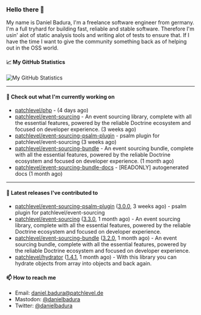 ### Hello there 👋

My name is Daniel Badura, I'm a freelance software engineer from germany. I'm a full tryhard for building fast, reliable and stable software. 
Therefore I'm usin' alot of static analysis tools and writing alot of tests to ensure that. If I have the time I want to give the community something back as of helping out in the OSS world.

#### 📈 My GitHub Statistics

![My GitHub Statistics](https://github-readme-stats.vercel.app/api?username=DanielBadura&show_icons=true&count_private=true&hide_title=true)

---

#### 👷 Check out what I'm currently working on

- [patchlevel/php](https://github.com/patchlevel/php) -  (4 days ago)
- [patchlevel/event-sourcing](https://github.com/patchlevel/event-sourcing) - An event sourcing library, complete with all the essential features,  powered by the reliable Doctrine ecosystem and focused on developer experience. (3 weeks ago)
- [patchlevel/event-sourcing-psalm-plugin](https://github.com/patchlevel/event-sourcing-psalm-plugin) - psalm plugin for patchlevel/event-sourcing (3 weeks ago)
- [patchlevel/event-sourcing-bundle](https://github.com/patchlevel/event-sourcing-bundle) - An event sourcing bundle, complete with all the essential features, powered by the reliable Doctrine ecosystem and focused on developer experience. (1 month ago)
- [patchlevel/event-sourcing-bundle-docs](https://github.com/patchlevel/event-sourcing-bundle-docs) - [READONLY] autogenerated docs (1 month ago)

---

#### 🔭 Latest releases I've contributed to

- [patchlevel/event-sourcing-psalm-plugin](https://github.com/patchlevel/event-sourcing-psalm-plugin) ([3.0.0](https://github.com/patchlevel/event-sourcing-psalm-plugin/releases/tag/3.0.0), 3 weeks ago) - psalm plugin for patchlevel/event-sourcing
- [patchlevel/event-sourcing](https://github.com/patchlevel/event-sourcing) ([3.3.0](https://github.com/patchlevel/event-sourcing/releases/tag/3.3.0), 1 month ago) - An event sourcing library, complete with all the essential features,  powered by the reliable Doctrine ecosystem and focused on developer experience.
- [patchlevel/event-sourcing-bundle](https://github.com/patchlevel/event-sourcing-bundle) ([3.2.0](https://github.com/patchlevel/event-sourcing-bundle/releases/tag/3.2.0), 1 month ago) - An event sourcing bundle, complete with all the essential features, powered by the reliable Doctrine ecosystem and focused on developer experience.
- [patchlevel/hydrator](https://github.com/patchlevel/hydrator) ([1.4.1](https://github.com/patchlevel/hydrator/releases/tag/1.4.1), 1 month ago) - With this library you can hydrate objects from array into objects and back again. 

#### 📫 How to reach me

- Email: [daniel.badura@patchlevel.de](mailto:daniel.badura@patchlevel.de)
- Mastodon: <a rel="me" href="https://phpc.social/@danielbadura">@danielbadura</a>
- Twitter: [@danielbadura](https://twitter.com/danielbadura)
